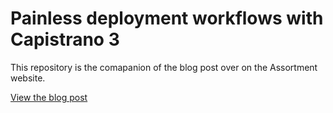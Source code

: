 # Painless deployment workflows with Capistrano 3

This repository is the comapanion of the blog post over on the Assortment website.

[View the blog post]()
